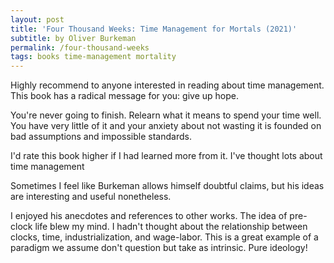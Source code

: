 ```yaml
---
layout: post
title: 'Four Thousand Weeks: Time Management for Mortals (2021)'
subtitle: by Oliver Burkeman
permalink: /four-thousand-weeks
tags: books time-management mortality
---
```


Highly recommend to anyone interested in reading about time management.
This book has a radical message for you: give up hope.
<!--more-->
You're never going to finish.
Relearn what it means to spend your time well.
You have very little of it and your anxiety about not wasting it is founded on bad assumptions and impossible standards.

I'd rate this book higher if I had learned more from it.
I've thought lots about time management

Sometimes I feel like Burkeman allows himself doubtful claims, but his ideas are interesting and useful nonetheless.

I enjoyed his anecdotes and references to other works.
The idea of pre-clock life blew my mind.
I hadn't thought about the relationship between clocks, time, industrialization, and wage-labor.
This is a great example of a paradigm we assume don't question but take as intrinsic.
Pure ideology!